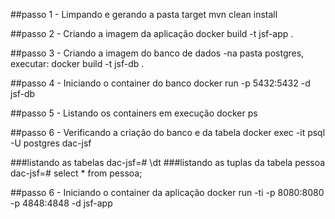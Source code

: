 ##passo 1 - Limpando e gerando a pasta target
mvn clean install

##passo 2 - Criando a imagem da aplicação
docker build -t jsf-app .

##passo 3 - Criando a imagem do banco de dados
-na pasta postgres, executar:
docker build -t jsf-db .

##passo 4 - Iniciando o container do banco
docker run -p 5432:5432 -d jsf-db

##passo 5 - Listando os containers em execução
docker ps

##passo 6 - Verificando a criação do banco e da tabela
docker exec -it <id-container> psql -U postgres dac-jsf

###listando as tabelas
dac-jsf=# \dt
###listando as tuplas da tabela pessoa
dac-jsf=# select * from pessoa;

##passo 6 - Iniciando o container da aplicação
docker run -ti -p 8080:8080 -p 4848:4848 -d jsf-app
